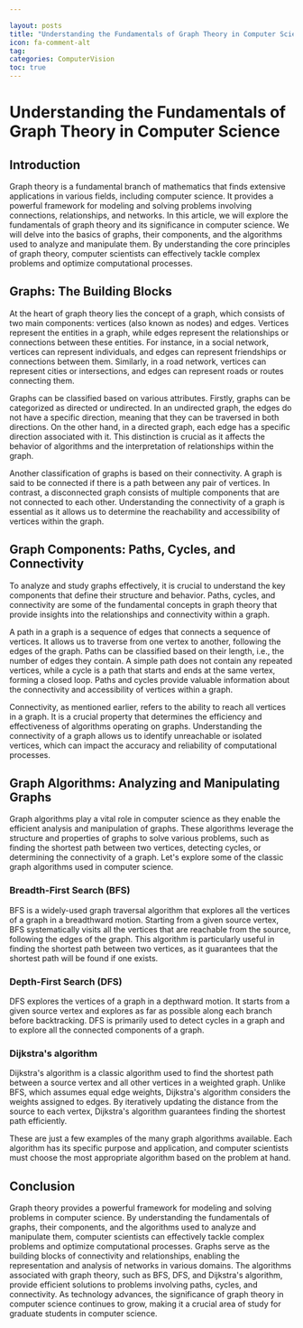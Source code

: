 ```yaml
---

layout: posts
title: "Understanding the Fundamentals of Graph Theory in Computer Science"
icon: fa-comment-alt
tag:      
categories: ComputerVision
toc: true
---
```




# Understanding the Fundamentals of Graph Theory in Computer Science

## Introduction

Graph theory is a fundamental branch of mathematics that finds extensive applications in various fields, including computer science. It provides a powerful framework for modeling and solving problems involving connections, relationships, and networks. In this article, we will explore the fundamentals of graph theory and its significance in computer science. We will delve into the basics of graphs, their components, and the algorithms used to analyze and manipulate them. By understanding the core principles of graph theory, computer scientists can effectively tackle complex problems and optimize computational processes.

## Graphs: The Building Blocks

At the heart of graph theory lies the concept of a graph, which consists of two main components: vertices (also known as nodes) and edges. Vertices represent the entities in a graph, while edges represent the relationships or connections between these entities. For instance, in a social network, vertices can represent individuals, and edges can represent friendships or connections between them. Similarly, in a road network, vertices can represent cities or intersections, and edges can represent roads or routes connecting them.

Graphs can be classified based on various attributes. Firstly, graphs can be categorized as directed or undirected. In an undirected graph, the edges do not have a specific direction, meaning that they can be traversed in both directions. On the other hand, in a directed graph, each edge has a specific direction associated with it. This distinction is crucial as it affects the behavior of algorithms and the interpretation of relationships within the graph.

Another classification of graphs is based on their connectivity. A graph is said to be connected if there is a path between any pair of vertices. In contrast, a disconnected graph consists of multiple components that are not connected to each other. Understanding the connectivity of a graph is essential as it allows us to determine the reachability and accessibility of vertices within the graph.

## Graph Components: Paths, Cycles, and Connectivity

To analyze and study graphs effectively, it is crucial to understand the key components that define their structure and behavior. Paths, cycles, and connectivity are some of the fundamental concepts in graph theory that provide insights into the relationships and connectivity within a graph.

A path in a graph is a sequence of edges that connects a sequence of vertices. It allows us to traverse from one vertex to another, following the edges of the graph. Paths can be classified based on their length, i.e., the number of edges they contain. A simple path does not contain any repeated vertices, while a cycle is a path that starts and ends at the same vertex, forming a closed loop. Paths and cycles provide valuable information about the connectivity and accessibility of vertices within a graph.

Connectivity, as mentioned earlier, refers to the ability to reach all vertices in a graph. It is a crucial property that determines the efficiency and effectiveness of algorithms operating on graphs. Understanding the connectivity of a graph allows us to identify unreachable or isolated vertices, which can impact the accuracy and reliability of computational processes.

## Graph Algorithms: Analyzing and Manipulating Graphs

Graph algorithms play a vital role in computer science as they enable the efficient analysis and manipulation of graphs. These algorithms leverage the structure and properties of graphs to solve various problems, such as finding the shortest path between two vertices, detecting cycles, or determining the connectivity of a graph. Let's explore some of the classic graph algorithms used in computer science.

### Breadth-First Search (BFS)

BFS is a widely-used graph traversal algorithm that explores all the vertices of a graph in a breadthward motion. Starting from a given source vertex, BFS systematically visits all the vertices that are reachable from the source, following the edges of the graph. This algorithm is particularly useful in finding the shortest path between two vertices, as it guarantees that the shortest path will be found if one exists.

### Depth-First Search (DFS)

DFS explores the vertices of a graph in a depthward motion. It starts from a given source vertex and explores as far as possible along each branch before backtracking. DFS is primarily used to detect cycles in a graph and to explore all the connected components of a graph.

### Dijkstra's algorithm

Dijkstra's algorithm is a classic algorithm used to find the shortest path between a source vertex and all other vertices in a weighted graph. Unlike BFS, which assumes equal edge weights, Dijkstra's algorithm considers the weights assigned to edges. By iteratively updating the distance from the source to each vertex, Dijkstra's algorithm guarantees finding the shortest path efficiently.

These are just a few examples of the many graph algorithms available. Each algorithm has its specific purpose and application, and computer scientists must choose the most appropriate algorithm based on the problem at hand.

## Conclusion

Graph theory provides a powerful framework for modeling and solving problems in computer science. By understanding the fundamentals of graphs, their components, and the algorithms used to analyze and manipulate them, computer scientists can effectively tackle complex problems and optimize computational processes. Graphs serve as the building blocks of connectivity and relationships, enabling the representation and analysis of networks in various domains. The algorithms associated with graph theory, such as BFS, DFS, and Dijkstra's algorithm, provide efficient solutions to problems involving paths, cycles, and connectivity. As technology advances, the significance of graph theory in computer science continues to grow, making it a crucial area of study for graduate students in computer science.